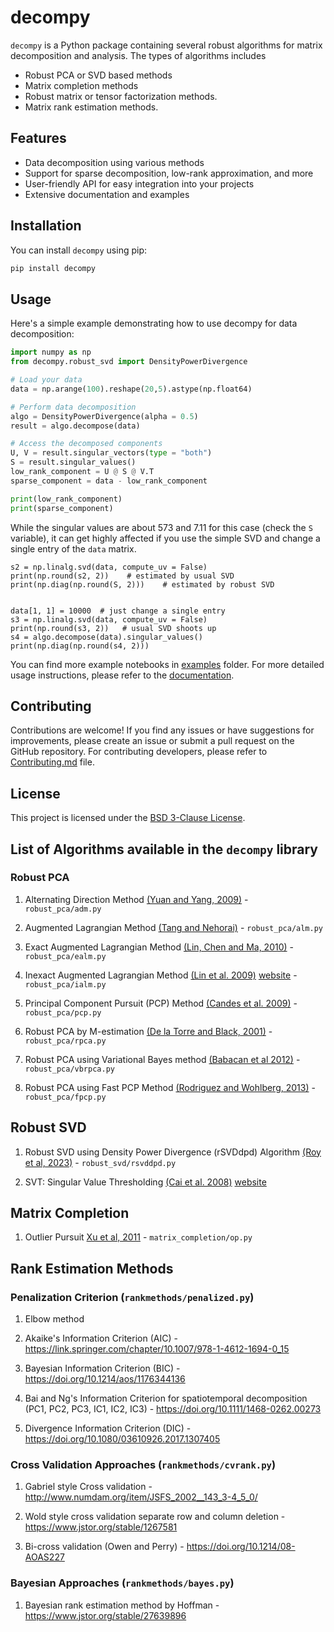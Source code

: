 # decompy

`decompy` is a Python package containing several robust algorithms for matrix decomposition and analysis. The types of algorithms includes
* Robust PCA or SVD based methods
* Matrix completion methods
* Robust matrix or tensor factorization methods.
* Matrix rank estimation methods.


## Features

- Data decomposition using various methods
- Support for sparse decomposition, low-rank approximation, and more
- User-friendly API for easy integration into your projects
- Extensive documentation and examples

## Installation

You can install `decompy` using pip:

```bash
pip install decompy
```

## Usage

Here's a simple example demonstrating how to use decompy for data decomposition:

```python
import numpy as np
from decompy.robust_svd import DensityPowerDivergence

# Load your data
data = np.arange(100).reshape(20,5).astype(np.float64)

# Perform data decomposition
algo = DensityPowerDivergence(alpha = 0.5)
result = algo.decompose(data)

# Access the decomposed components
U, V = result.singular_vectors(type = "both")
S = result.singular_values()
low_rank_component = U @ S @ V.T
sparse_component = data - low_rank_component

print(low_rank_component)
print(sparse_component)
```

While the singular values are about 573 and 7.11 for this case (check the `S` variable), it can get highly affected if you use the simple SVD and change a single entry of the `data` matrix.

```
s2 = np.linalg.svd(data, compute_uv = False)
print(np.round(s2, 2))    # estimated by usual SVD
print(np.diag(np.round(S, 2)))    # estimated by robust SVD


data[1, 1] = 10000  # just change a single entry
s3 = np.linalg.svd(data, compute_uv = False)
print(np.round(s3, 2))   # usual SVD shoots up
s4 = algo.decompose(data).singular_values()
print(np.diag(np.round(s4, 2)))
```

You can find more example notebooks in [examples]() folder. For more detailed usage instructions, please refer to the [documentation]().


## Contributing

Contributions are welcome! If you find any issues or have suggestions for improvements, please create an issue or submit a pull request on the GitHub repository. For contributing developers, please refer to [Contributing.md](Contributing.md) file.

## License

This project is licensed under the [BSD 3-Clause License](LICENSE).


## List of Algorithms available in the `decompy` library

### Robust PCA

1. Alternating Direction Method [(Yuan and Yang, 2009)](https://citeseerx.ist.psu.edu/viewdoc/summary?doi=10.1.1.400.8797) - `robust_pca/adm.py`

2. Augmented Lagrangian Method [(Tang and Nehorai)](https://ieeexplore.ieee.org/document/5766144) - `robust_pca/alm.py`

3. Exact Augmented Lagrangian Method [(Lin, Chen and Ma, 2010)](https://arxiv.org/abs/1009.5055) - `robust_pca/ealm.py`

4. Inexact Augmented Lagrangian Method [(Lin et al. 2009)](http://arxiv.org/abs/1009.5055)  [website](http://perception.csl.illinois.edu/matrix-rank/sample_code.html) - `robust_pca/ialm.py`

5. Principal Component Pursuit (PCP) Method [(Candes et al. 2009)](https://arxiv.org/abs/0912.3599) - `robust_pca/pcp.py`

6. Robust PCA by M-estimation [(De la Torre and Black, 2001)](https://ieeexplore.ieee.org/document/937541) - `robust_pca/rpca.py`

7. Robust PCA using Variational Bayes method [(Babacan et al 2012)](https://ieeexplore.ieee.org/document/6194350) - `robust_pca/vbrpca.py`

8. Robust PCA using Fast PCP Method [(Rodriguez and Wohlberg, 2013)](http://ieeexplore.ieee.org/xpl/articleDetails.jsp?arnumber=6738015) - `robust_pca/fpcp.py`




## Robust SVD

1. Robust SVD using Density Power Divergence (rSVDdpd) Algorithm [(Roy et al, 2023)](https://arxiv.org/abs/2109.10680) - `robust_svd/rsvddpd.py`

2. SVT: Singular Value Thresholding [(Cai et al. 2008)](http://arxiv.org/abs/0810.3286)  [website](http://perception.csl.illinois.edu/matrix-rank/sample_code.html)



## Matrix Completion 

1. Outlier Pursuit [Xu et al, 2011](https://guppy.mpe.nus.edu.sg/~mpexuh/papers/OutlierPursuit-TIT.pdf) - `matrix_completion/op.py`


## Rank Estimation Methods

### Penalization Criterion (`rankmethods/penalized.py`)

1. Elbow method

2. Akaike's Information Criterion (AIC) - https://link.springer.com/chapter/10.1007/978-1-4612-1694-0_15

3. Bayesian Information Criterion (BIC) - https://doi.org/10.1214/aos/1176344136

4. Bai and Ng's Information Criterion for spatiotemporal decomposition (PC1, PC2, PC3, IC1, IC2, IC3) - https://doi.org/10.1111/1468-0262.00273

5. Divergence Information Criterion (DIC) - https://doi.org/10.1080/03610926.2017.1307405

### Cross Validation Approaches (`rankmethods/cvrank.py`)

1. Gabriel style Cross validation - http://www.numdam.org/item/JSFS_2002__143_3-4_5_0/

2. Wold style cross validation separate row and column deletion - https://www.jstor.org/stable/1267581

3. Bi-cross validation (Owen and Perry) - https://doi.org/10.1214/08-AOAS227

### Bayesian Approaches (`rankmethods/bayes.py`)

1. Bayesian rank estimation method by Hoffman - https://www.jstor.org/stable/27639896

